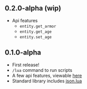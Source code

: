 ## 0.2.0-alpha (wip)

* Api features
    * `entity.get_armor`
    * `entity.get_age`
    * `entity.set_age`

## 0.1.0-alpha

* First release!
* `/lua` command to run scripts
* A few api features, viewable [here](https://kinderhead.github.io/LuaDatapack/)
* Standard library includes [json.lua](https://github.com/rxi/json.lua)
